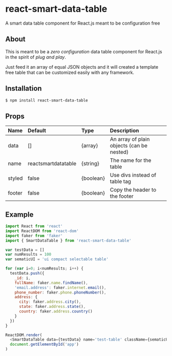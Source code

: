 # react-smart-data-table
A smart data table component for React.js meant to be configuration free

## About

This is meant to be a _zero configuration_ data table component for React.js
in the spirit of _plug and play_.

Just feed it an array of equal JSON objects and it will created a template free
table that can be customized easily with any framework.

## Installation

``` bash
$ npm install react-smart-data-table
```
## Props

| Name   | Default             | Type      | Description                               |
| :----- | :------------------ | :-------- | :---------------------------------------- |
| data   | []                  | {array}   | An array of plain objects (can be nested) |
| name   | reactsmartdatatable | {string}  | The name for the table                    |
| styled | false               | {boolean} | Use divs instead of table tag             |
| footer | false               | {boolean} | Copy the header to the footer             |

## Example

``` javascript
import React from 'react'
import ReactDOM from 'react-dom'
import faker from 'faker'
import { SmartDataTable } from 'react-smart-data-table'

var testData = []
var numResults = 100
var sematicUI = 'ui compact selectable table'

for (var i=0; i<numResults; i++) {
  testData.push({
    _id: i,
    fullName: faker.name.findName(),
    'email.address': faker.internet.email(),
    phone_number: faker.phone.phoneNumber(),
    address: {
      city: faker.address.city(),
      state: faker.address.state(),
      country: faker.address.country()
    }
  })
}

ReactDOM.render(
  <SmartDataTable data={testData} name='test-table' className={sematicUI} />,
  document.getElementById('app')
)
```
